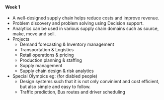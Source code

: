 #### Week 1
* A well-designed supply chain helps reduce costs and improve revenue. 
* Problem discovery and problem solving using Decision support. 
* Analytics can be used in various supply chain domains such as source, make, move and sell.
* Projects
  * Demand forecasting & Inventory management
  * Transportation & Logistics
  * Retail operations & pricing
  * Production planning & staffing
  * Supply management
  * Supply chain design & risk analytics
* Special Olympics eg: (for diabled people)
  * Design systems such that it is not only convinient and cost efficient, but also simple and easy to follow.
  * Traffic prediction, Bus routes and driver scheduling















